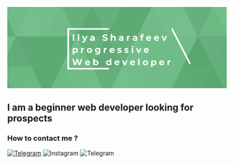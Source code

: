 [![Header](https://github.com/IlyaSharafeev/IlyaSharafeev/blob/main/assets/%D0%BE%D0%B1%D0%BB%D0%BE%D0%B6%D0%BA%D0%B0%20%D0%B3%D0%B8%D1%82%D1%85%D0%B0%D0%B1.jpeg)](https://t.me/IlyaSharafeev)

## I am a beginner web developer looking for prospects

### How to contact me ?

[![Telegram](https://t.me/IlyaSharafeev)](https://img.shields.io/badge/Telegram-75BF8C?style=for-the-badge&logo=telegram)
![Instagram](https://img.shields.io/badge/Instagram-75BF8C?style=for-the-badge&logo=instagram)
![Telegram](https://img.shields.io/badge/Gmail-75BF8C?style=for-the-badge&logo=gmail)

